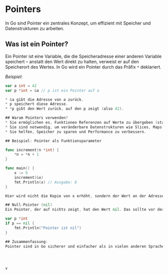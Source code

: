 # Pointers

In Go sind Pointer ein zentrales Konzept, um effizient mit Speicher und Datenstrukturen zu arbeiten.

## Was ist ein Pointer?

Ein Pointer ist eine Variable, die die Speicheradresse einer anderen Variable speichert – anstatt den Wert direkt zu halten, verweist er auf den Speicherort des Wertes. In Go wird ein Pointer durch das Präfix `*` deklariert.

*Beispiel:*
```go
var a int = 42
var p *int = &a // p ist ein Pointer auf a

* &a gibt die Adresse von a zurück.
* p speichert diese Adresse.
* *p gibt den Wert zurück, auf den p zeigt (also 42).

## Warum Pointers verwenden?
* Sie ermöglichen es, Funktionen Referenzen auf Werte zu übergeben (statt Kopien).
* Sie sind notwendig, um veränderbare Datenstrukturen wie Slices, Maps oder eigene Structs effizient zu nutzen.
* Sie helfen, Speicher zu sparen und Performance zu verbessern.

## Beispiel: Pointer als Funktionsparameter

func increment(n *int) {
    *n = *n + 1
}

func main() {
    x := 5
    increment(&x)
    fmt.Println(x) // Ausgabe: 6
}

Hier wird nicht die Kopie von x erhöht, sondern der Wert an der Adresse, auf die n zeigt.

## Null-Pointer (nil)
Ein Pointer, der auf nichts zeigt, hat den Wert nil. Das sollte vor der Benutzung überprüft werden:

var p *int
if p == nil {
    fmt.Println("Pointer ist nil")
}

## Zusammenfassung:
Pointer sind in Go sicherer und einfacher als in vielen anderen Sprachen, da Go keine Pointer-Arithmetik wie C erlaubt. Sie sind jedoch essenziell, um Go effizient und idiomatisch zu nutzen.




v

